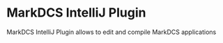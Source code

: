 # MarkDCS IntelliJ Plugin

MarkDCS IntelliJ Plugin allows to edit and compile MarkDCS applications

